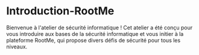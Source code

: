 # Introduction-RootMe
Bienvenue à l'atelier de sécurité informatique ! Cet atelier a été conçu pour vous introduire aux bases de la sécurité informatique et vous initier à la plateforme RootMe, qui propose divers défis de sécurité pour tous les niveaux.
